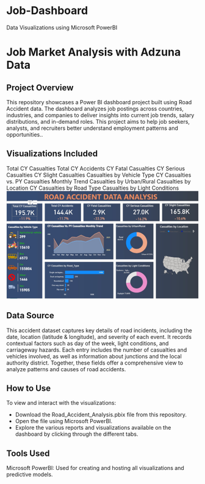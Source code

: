 # Job-Dashboard
Data Visualizations using Microsoft PowerBI
# Job Market Analysis with Adzuna Data

## Project Overview
This repository showcases a Power BI dashboard project built using Road Accident data. The dashboard analyzes job postings across countries, industries, and companies to deliver insights into current job trends, salary distributions, and in-demand roles. This project aims to help job seekers, analysts, and recruiters better understand employment patterns and opportunities..

## Visualizations Included
Total CY Casualties
Total CY Accidents
CY Fatal Casualties
CY Serious Casualties
CY Slight Casualties
Casualties by Vehicle Type
CY Casualties vs. PY Casualties Monthly Trend
Casualties by Urban/Rural
Casualties by Location
CY Casualties by Road Type
Casualties by Light Conditions
![image](https://github.com/chandanaravikumar4/PowerBI-Road_Accident_Analysis/blob/main/Road_Accident_Analysis.jpg)

  
## Data Source
This accident dataset captures key details of road incidents, including the date, location (latitude & longitude), and severity of each event. It records contextual factors such as day of the week, light conditions, and carriageway hazards. Each entry includes the number of casualties and vehicles involved, as well as information about junctions and the local authority district. Together, these fields offer a comprehensive view to analyze patterns and causes of road accidents.

## How to Use
To view and interact with the visualizations:
* Download the Road_Accident_Analysis.pbix file from this repository.
* Open the file using Microsoft PowerBI.
* Explore the various reports and visualizations available on the dashboard by clicking through the different tabs.
  
## Tools Used
Microsoft PowerBI: Used for creating and hosting all visualizations and predictive models.
